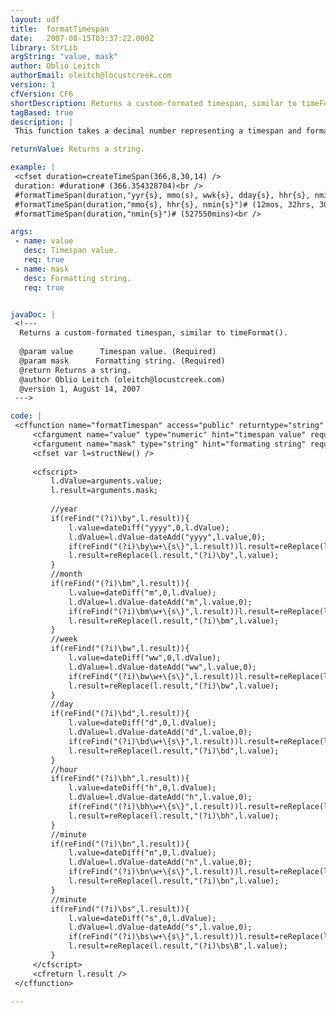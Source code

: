 ```yaml
---
layout: udf
title:  formatTimespan
date:   2007-08-15T03:37:22.000Z
library: StrLib
argString: "value, mask"
author: Oblio Leitch
authorEmail: oleitch@locustcreek.com
version: 1
cfVersion: CF6
shortDescription: Returns a custom-formated timespan, similar to timeFormat().
tagBased: true
description: |
 This function takes a decimal number representing a timespan and formats it to fit a mask; similar to timeFormat().  Within the mask, it will replace the first formating char (y,m,w,d,h,n,s) with the number of those units.  That value is then removed from the total.  The addition of {s} can be used for conditionally adding the plural.

returnValue: Returns a string.

example: |
 <cfset duration=createTimeSpan(366,8,30,14) />
 duration: #duration# (366.354328704)<br />
 #formatTimeSpan(duration,"yyr{s}, mmo(s), wwk{s}, dday{s}, hhr{s}, nmin{s}, ssec{s}")# (1yr, 0mo(s), 0wks, 1day, 8hrs, 30mins, 14secs)<br />
 #formatTimeSpan(duration,"mmo{s}, hhr{s}, nmin{s}")# (12mos, 32hrs, 30mins)<br />
 #formatTimeSpan(duration,"nmin{s}")# (527550mins)<br />

args:
 - name: value
   desc: Timespan value.
   req: true
 - name: mask
   desc: Formatting string.
   req: true


javaDoc: |
 <!---
  Returns a custom-formated timespan, similar to timeFormat().
  
  @param value      Timespan value. (Required)
  @param mask      Formatting string. (Required)
  @return Returns a string. 
  @author Oblio Leitch (oleitch@locustcreek.com) 
  @version 1, August 14, 2007 
 --->

code: |
 <cffunction name="formatTimespan" access="public" returntype="string" output="no">
     <cfargument name="value" type="numeric" hint="timespan value" required="yes" />
     <cfargument name="mask" type="string" hint="formating string" required="yes" />
     <cfset var l=structNew() />
 
     <cfscript>
         l.dValue=arguments.value;
         l.result=arguments.mask;
 
         //year
         if(reFind("(?i)\by",l.result)){
             l.value=dateDiff("yyyy",0,l.dValue);
             l.dValue=l.dValue-dateAdd("yyyy",l.value,0);
             if(reFind("(?i)\by\w+\{s\}",l.result))l.result=reReplace(l.result,"\{s\}",iif(l.value eq 1,de(""),de("s")));
             l.result=reReplace(l.result,"(?i)\by",l.value);
         }
         //month
         if(reFind("(?i)\bm",l.result)){
             l.value=dateDiff("m",0,l.dValue);
             l.dValue=l.dValue-dateAdd("m",l.value,0);
             if(reFind("(?i)\bm\w+\{s\}",l.result))l.result=reReplace(l.result,"\{s\}",iif(l.value eq 1,de(""),de("s")));
             l.result=reReplace(l.result,"(?i)\bm",l.value);
         }
         //week
         if(reFind("(?i)\bw",l.result)){
             l.value=dateDiff("ww",0,l.dValue);
             l.dValue=l.dValue-dateAdd("ww",l.value,0);
             if(reFind("(?i)\bw\w+\{s\}",l.result))l.result=reReplace(l.result,"\{s\}",iif(l.value eq 1,de(""),de("s")));
             l.result=reReplace(l.result,"(?i)\bw",l.value);
         }
         //day
         if(reFind("(?i)\bd",l.result)){
             l.value=dateDiff("d",0,l.dValue);
             l.dValue=l.dValue-dateAdd("d",l.value,0);
             if(reFind("(?i)\bd\w+\{s\}",l.result))l.result=reReplace(l.result,"\{s\}",iif(l.value eq 1,de(""),de("s")));
             l.result=reReplace(l.result,"(?i)\bd",l.value);
         }
         //hour
         if(reFind("(?i)\bh",l.result)){
             l.value=dateDiff("h",0,l.dValue);
             l.dValue=l.dValue-dateAdd("h",l.value,0);
             if(reFind("(?i)\bh\w+\{s\}",l.result))l.result=reReplace(l.result,"\{s\}",iif(l.value eq 1,de(""),de("s")));
             l.result=reReplace(l.result,"(?i)\bh",l.value);
         }
         //minute
         if(reFind("(?i)\bn",l.result)){
             l.value=dateDiff("n",0,l.dValue);
             l.dValue=l.dValue-dateAdd("n",l.value,0);
             if(reFind("(?i)\bn\w+\{s\}",l.result))l.result=reReplace(l.result,"\{s\}",iif(l.value eq 1,de(""),de("s")));
             l.result=reReplace(l.result,"(?i)\bn",l.value);
         }
         //minute
         if(reFind("(?i)\bs",l.result)){
             l.value=dateDiff("s",0,l.dValue);
             l.dValue=l.dValue-dateAdd("s",l.value,0);
             if(reFind("(?i)\bs\w+\{s\}",l.result))l.result=reReplace(l.result,"\{s\}",iif(l.value eq 1,de(""),de("s")));
             l.result=reReplace(l.result,"(?i)\bs\B",l.value);
         }
     </cfscript>
     <cfreturn l.result />
 </cffunction>

---
```


